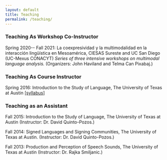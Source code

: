 ```yaml
---
layout: default
title: Teaching
permalink: /teaching/
---
```


### Teaching As Workshop Co-Instructor

Spring 2020-- Fall 2021: La coexpresividad y la multimodalidad en la interacción lingüística en Mesoamérica, CIESAS Sureste and UC San Diego (UC-Mexus CONACYT)
*Series of three intensive workshops on multimodal language analysis.*
(Organizers: John Haviland and Telma Can Pixabaj.)

### Teaching As Course Instructor

Spring 2016: Introduction to the Study of Language, The University of Texas at Austin
[[syllabus]](/PDFs/Syllabus_LIN306_Mesh_Apr272016.pdf)
### Teaching as an Assistant

Fall 2015: Introduction to the Study of Language, The University of Texas at Austin (Instructor: Dr. David Quinto-Pozos.) 

Fall 2014: Signed Languages and Signing Communities, The University of Texas at Austin. (Instructor: Dr. David Quinto-Pozos.)

Fall 2013: Production and Perception of Speech Sounds, The University of Texas at Austin (Instructor: Dr. Rajka Smiljanic.)
